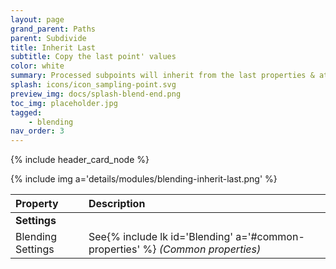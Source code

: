 ```yaml
---
layout: page
grand_parent: Paths
parent: Subdivide
title: Inherit Last
subtitle: Copy the last point' values
color: white
summary: Processed subpoints will inherit from the last properties & attributes. Nothing fancy about it.
splash: icons/icon_sampling-point.svg
preview_img: docs/splash-blend-end.png
toc_img: placeholder.jpg
tagged: 
    - blending
nav_order: 3
---
```


{% include header_card_node %}

{% include img a='details/modules/blending-inherit-last.png' %} 

| Property       | Description          |
|:-------------|:------------------|
|**Settings**||
| Blending Settings           | See{% include lk id='Blending' a='#common-properties' %} *(Common properties)* |